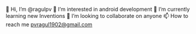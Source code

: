 👋 Hi, I’m @ragulpv
👀 I’m interested in android development
🌱 I’m currently learning new Inventions
💞️ I’m looking to collaborate on anyone
📫 How to reach me pvragul1902@gmail.com
